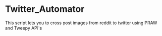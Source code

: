 # Twitter_Automator

This script lets you to cross post images from reddit to twitter using PRAW and Tweepy API's
